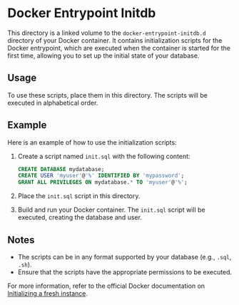 # Docker Entrypoint Initdb

This directory is a linked volume to the `docker-entrypoint-initdb.d` directory of your Docker container. It contains initialization scripts for the Docker entrypoint, which are executed when the container is started for the first time, allowing you to set up the initial state of your database.

## Usage

To use these scripts, place them in this directory. The scripts will be executed in alphabetical order.

## Example

Here is an example of how to use the initialization scripts:

1. Create a script named `init.sql` with the following content:

    ```sql
    CREATE DATABASE mydatabase;
    CREATE USER 'myuser'@'%' IDENTIFIED BY 'mypassword';
    GRANT ALL PRIVILEGES ON mydatabase.* TO 'myuser'@'%';
    ```

2. Place the `init.sql` script in this directory.

3. Build and run your Docker container. The `init.sql` script will be executed, creating the database and user.

## Notes

- The scripts can be in any format supported by your database (e.g., `.sql`, `.sh`).
- Ensure that the scripts have the appropriate permissions to be executed.

For more information, refer to the official Docker documentation on [Initializing a fresh instance](https://hub.docker.com/_/mysql#initializing-a-fresh-instance).


